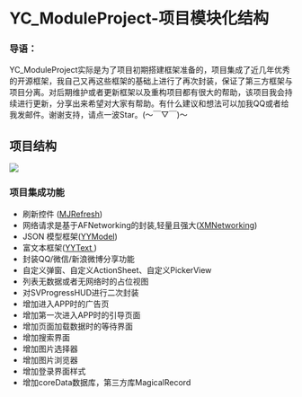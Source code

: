 # YC_ModuleProject-项目模块化结构
### 导语：
YC_ModuleProject实际是为了项目初期搭建框架准备的，项目集成了近几年优秀的开源框架，我自己又再这些框架的基础上进行了再次封装，保证了第三方框架与项目分离。对后期维护或者更新框架以及重构项目都有很大的帮助，该项目我会持续进行更新，分享出来希望对大家有帮助。有什么建议和想法可以加我QQ或者给我发邮件。谢谢支持，请点一波Star。(～￣▽￣)～
## 项目结构
![](https://github.com/Twink1eZzzz/YC_ModuleProject/blob/master/Module.png)
### 项目集成功能
* 刷新控件 ([MJRefresh](https://github.com/CoderMJLee/MJRefresh))
* 网络请求是基于AFNetworking的封装,轻量且强大([XMNetworking](https://github.com/kangzubin/XMNetworking))
* JSON 模型框架([YYModel](https://github.com/ibireme/YYModel))
* 富文本框架([YYText ](https://github.com/ibireme/YYText))
* 封装QQ/微信/新浪微博分享功能
* 自定义弹窗、自定义ActionSheet、自定义PickerView
* 列表无数据或者无网络时的占位视图
* 对SVProgressHUD进行二次封装
* 增加进入APP时的广告页
* 增加第一次进入APP时的引导页面
* 增加页面加载数据时的等待界面
* 增加搜索界面
* 增加图片选择器
* 增加图片浏览器
* 增加登录界面样式
* 增加coreData数据库，第三方库MagicalRecord


